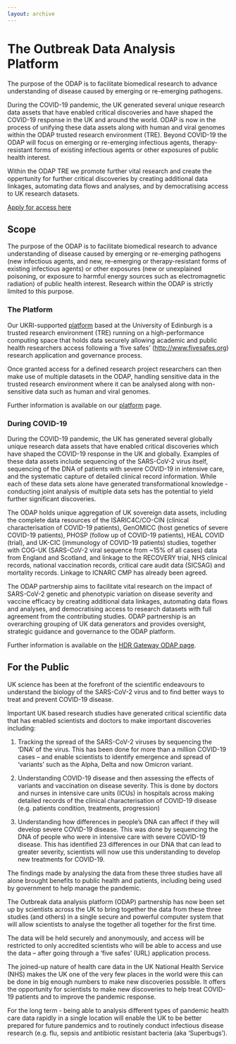 ```yaml
---
layout: archive
---
```


# The Outbreak Data Analysis Platform
The purpose of the ODAP is to facilitate biomedical research to advance understanding of disease caused by emerging or re-emerging pathogens.

During the COVID-19 pandemic, the UK generated several unique research data assets that have enabled critical discoveries and have shaped the COVID-19 response in the UK and around the world. ODAP is now in the process of unifying these data assets along with human and viral genomes within the ODAP trusted research environment (TRE). Beyond COVID-19 the ODAP will focus on emerging or re-emerging infectious agents, therapy-resistant forms of existing infectious agents or other exposures of public health interest.

Within the ODAP TRE we promote further vital research and create the oppertunity for further critical discoveries by creating additional data linkages, automating data flows and analyses, and by democratising access to UK research datasets.

[Apply for access here](/access/) 

## Scope
The purpose of the ODAP is to facilitate biomedical research to advance understanding of disease caused by emerging or re-emerging pathogens (new infectious agents, and new, re-emerging or therapy-resistant forms of existing infectious agents) or other exposures (new or unexplained poisoning, or exposure to harmful energy sources such as electromagnetic radiation) of public health interest. Research within the ODAP is strictly limited to this purpose.

### The Platform
Our UKRI-supported [platform](/platform/) based at the University of Edinburgh is a trusted research environment (TRE) running on a high-performance computing space that holds data securely allowing academic and public health researchers access following a ‘five safes’ (http://www.fivesafes.org) research application and governance process.  

Once granted access for a defined research project researchers can then make use of multiple datasets in the ODAP, handling sensitive data in the trusted research environment where it can be analysed along with non-sensitive data such as human and viral genomes. 

Further information is available on our [platform](/platform/) page. 

### During COVID-19
During the COVID-19 pandemic, the UK has generated several globally unique research data assets that have enabled critical discoveries which have shaped the COVID-19 response in the UK and globally. Examples of these data assets include sequencing of the SARS-CoV-2 virus itself, sequencing of the DNA of patients with severe COVID-19 in intensive care, and the systematic capture of detailed clinical record information. While each of these data sets alone have generated transformational knowledge - conducting joint analysis of multiple data sets has the potential to yield further significant discoveries.  

The ODAP holds unique aggregation of UK sovereign data assets, including the complete data resources of the ISARIC4C/CO-CIN (clinical characterisation of COVID-19 patients), GenOMICC (host genetics of severe COVID-19 patients), PHOSP (follow up of COVID-19 patients), HEAL COVID (trial), and UK-CIC (immunology of COVID-19 patients) studies, together with COG-UK (SARS-CoV-2 viral sequence from ~15% of all cases) data from England and Scotland, and linkage to the RECOVERY trial, NHS clinical records, national vaccination records, critical care audit data (SICSAG) and mortality records. Linkage to ICNARC CMP has already been agreed. 

The ODAP partnership aims to facilitate vital research on the impact of SARS-CoV-2 genetic and phenotypic variation on disease severity and vaccine efficacy by creating additional data linkages, automating data flows and analyses, and democratising access to research datasets with full agreement from the contributing studies. ODAP partnership is an overarching grouping of UK data generators and provides oversight, strategic guidance and governance to the ODAP platform. 

Further information is available on the [HDR Gateway ODAP page](https://www.healthdatagateway.org/).

## For the Public
UK science has been at the forefront of the scientific endeavours to understand the biology of the SARS-CoV-2 virus and to find better ways to treat and prevent COVID-19 disease.  

Important UK based research studies have generated critical scientific data that has enabled scientists and doctors to make important discoveries including: 

1. Tracking the spread of the SARS-CoV-2 viruses by sequencing the ‘DNA’ of the virus. This has been done for more than a million COVID-19 cases – and enable scientists to identify emergence and spread of ‘variants’ such as the Alpha, Delta and now Omicron variant.  

2. Understanding COVID-19 disease and then assessing the effects of variants and vaccination on disease severity. This is done by doctors and nurses in intensive care units (ICUs) in hospitals across making detailed records of the clinical characterisation of COVID-19 disease (e.g. patients condition, treatments, progression)  

3. Understanding how differences in people’s DNA can affect if they will develop severe COVID-19 disease. This was done by sequencing the DNA of people who were in intensive care with severe COVID-19 disease. This has identified 23 differences in our DNA that can lead to greater severity, scientists will now use this understanding to develop new treatments for COVID-19. 

The findings made by analysing the data from these three studies have all alone brought benefits to public health and patients, including being used by government to help manage the pandemic. 

The Outbreak data analysis platform (ODAP) partnership has now been set up by scientists across the UK to bring together the data from these three studies (and others) in a single secure and powerful computer system that will allow scientists to analyse the together all together for the first time.  

The data will be held securely and anonymously, and access will be restricted to only accredited scientists who will be able to access and use the data – after going through a ‘five safes’ (URL) application process. 

The joined-up nature of health care data in the UK National Health Service (NHS) makes the UK one of the very few places in the world were this can be done in big enough numbers to make new discoveries possible. It offers the opportunity for scientists to make new discoveries to help treat COVID-19 patients and to improve the pandemic response.  

For the long term - being able to analysis different types of pandemic health care data rapidly in a single location will enable the UK to be better prepared for future pandemics and to routinely conduct infectious disease research (e.g. flu, sepsis and antibiotic resistant bacteria (aka ‘Superbugs’).